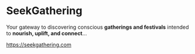 # SeekGathering

Your gateway to discovering conscious **gatherings and festivals** intended to **nourish, uplift, and connect**…

https://seekgathering.com
